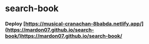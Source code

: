# search-book
### Deploy [https://musical-cranachan-8babda.netlify.app/](https://mardon07.github.io/search-book/)https://mardon07.github.io/search-book/
